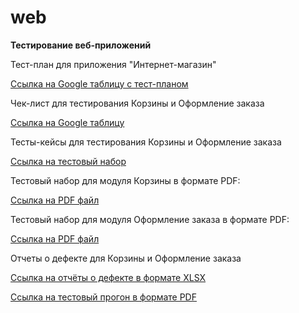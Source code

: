 # web
**Тестирование веб-приложений**

Тест-план для приложения "Интернет-магазин"

[Ссылка на Google таблицу с тест-планом](https://docs.google.com/spreadsheets/d/1zxcMc61QEJYnZZRdTpQEl5DcTNotMYoDTigiqpdGXkQ/edit?usp=sharing)

Чек-лист для тестирования Корзины и Оформление заказа

[Ссылка на Google таблицу](https://docs.google.com/spreadsheets/d/1JSr7-QDefEhA3EuwYRQ9RDDXSCT-j5sF8ssgT62qvXI/edit?gid=0#gid=0&range=A73:A93)
 
Тесты-кейсы для тестирования Корзины и Оформление заказа

[Ссылка на тестовый набор](https://app.qase.io/project/G10?author=336&previewMode=side&suite=140)

Тестовый набор для модуля Корзины в формате PDF:

[Ссылка на PDF файл](https://github.com/natlaxmat/web/blob/main/Cart_management.pdf)

Тестовый набор для модуля Оформление заказа в формате PDF:

[Ссылка на PDF файл](https://github.com/natlaxmat/web/blob/main/Order_management.pdf)

Отчеты о дефекте для Корзины и Оформление заказа

[Ссылка на отчёты о дефекте в формате XLSX](https://github.com/natlaxmat/web/blob/main/Web_app_testing_docs.xlsx)

[Ссылка на тестовый прогон в формате PDF](https://github.com/natlaxmat/web/blob/main/G10-Express%2Brun%2B2025_05_13.pdf)
